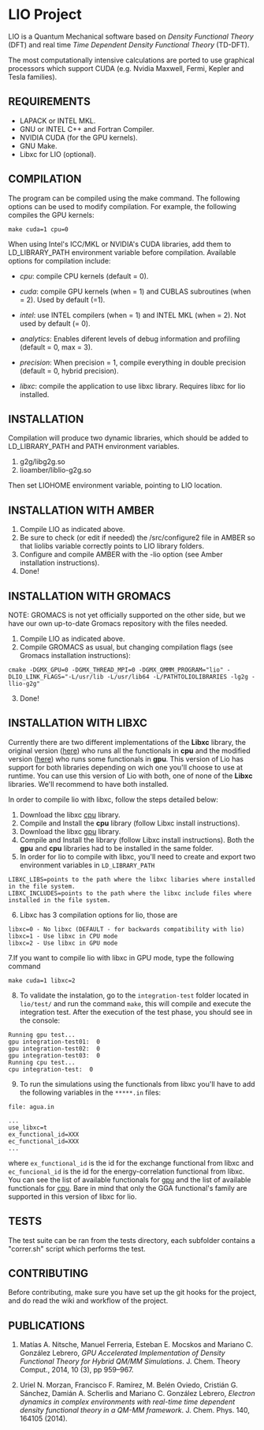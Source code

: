 LIO Project
============

LIO is a Quantum Mechanical software based on _Density Functional Theory_ (DFT) and real time _Time Dependent Density Functional Theory_ (TD-DFT).

The most computationally intensive calculations are ported to use graphical processors which support CUDA
(e.g. Nvidia Maxwell, Fermi, Kepler and Tesla families).

REQUIREMENTS
------------

* LAPACK or INTEL MKL.
* GNU or INTEL C++ and Fortran Compiler.
* NVIDIA CUDA (for the GPU kernels).
* GNU Make.
* Libxc for LIO (optional).

COMPILATION
------------

The program can be compiled using the make command. The following options can be used to modify
compilation. For example, the following compiles the GPU kernels:

```
make cuda=1 cpu=0
```

When using Intel's ICC/MKL or NVIDIA's CUDA libraries, add them to LD\_LIBRARY\_PATH environment variable before compilation. Available options for compilation include:

* _cpu_: compile CPU kernels (default = 0).

* _cuda_: compile GPU kernels (when = 1) and CUBLAS subroutines (when = 2). Used by default (=1).

* _intel_: use INTEL compilers (when = 1) and INTEL MKL (when = 2). Not used by default (= 0).

* _analytics_: Enables diferent levels of debug information and profiling (default = 0, max = 3).

* _precision_: When precision = 1, compile everything in double precision (default = 0, hybrid precision).

* _libxc_: compile the application to use libxc library. Requires libxc for lio installed.

INSTALLATION
------------

Compilation will produce two dynamic libraries, which should be added to LD\_LIBRARY\_PATH and PATH environment variables.

  1. g2g/libg2g.so
  2. lioamber/liblio-g2g.so

Then set LIOHOME environment variable, pointing to LIO location.

INSTALLATION WITH AMBER
-----------------------

  1. Compile LIO as indicated above.
  2. Be sure to check (or edit if needed) the /src/configure2 file in AMBER so that liolibs variable correctly points to LIO library folders.
  3. Configure and compile AMBER with the -lio option (see Amber installation instructions).
  4. Done!

INSTALLATION WITH GROMACS
-------------------------

NOTE: GROMACS is not yet officially supported on the other side, but we have our own up-to-date Gromacs repository with the files needed.
  1. Compile LIO as indicated above.
  2. Compile GROMACS as usual, but changing compilation flags (see Gromacs installation instructions):
```
cmake -DGMX_GPU=0 -DGMX_THREAD_MPI=0 -DGMX_QMMM_PROGRAM="lio" -DLIO_LINK_FLAGS="-L/usr/lib -L/usr/lib64 -L/PATHTOLIOLIBRARIES -lg2g -llio-g2g"
```
  3. Done!

INSTALLATION WITH LIBXC
-----------------------
Currently there are two different implementations of the __Libxc__ library, the original version ([here](http://www.tddft.org/programs/libxc/download/)) who
runs all the functionals in __cpu__ and the modified version ([here](https://gitlab.com/eduarditoperez/libxc/tree/cuda-integration)) who
runs some functionals in __gpu__.
This version of Lio has support for both libraries depending on wich one you'll choose to use at runtime.
You can use this version of Lio with both, one of none of the __Libxc__ libraries. We'll recommend to have both installed.

In order to compile lio with libxc, follow the steps detailed below:

  1. Download the libxc [cpu](http://www.tddft.org/programs/libxc/download/) library.
  2. Compile and Install the __cpu__ library (follow Libxc install instructions).
  3. Download the libxc [gpu](https://gitlab.com/eduarditoperez/libxc/tree/cuda-integration) library.
  4. Compile and Install the library (follow Libxc install instructions). Both the __gpu__ and __cpu__ libraries had to be installed in the same folder.
  5. In order for lio to compile with libxc, you'll need to create and export two environment variables in `LD_LIBRARY_PATH`
```
LIBXC_LIBS=points to the path where the libxc libaries where installed in the file system.
LIBXC_INCLUDES=points to the path where the libxc include files where installed in the file system.
```
  6. Libxc has 3 compilation options for lio, those are
```
libxc=0 - No libxc (DEFAULT - for backwards compatibility with lio)
libxc=1 - Use libxc in CPU mode
libxc=2 - Use libxc in GPU mode
```
  7.If you want to compile lio with libxc in GPU mode, type the following command
```
make cuda=1 libxc=2
```
  8. To validate the instalation, go to the `integration-test` folder located in `lio/test/` and run the command `make`, this will
compile and execute the integration test. After the execution of the test phase, you should see in the console:
```
Running gpu test...
gpu integration-test01:  0
gpu integration-test02:  0
gpu integration-test03:  0
Running cpu test...
cpu integration-test:  0
```
  9. To run the simulations using the functionals from libxc you'll have to add the following variables in the `*****.in` files:
```
file: agua.in

...
use_libxc=t
ex_functional_id=XXX
ec_functional_id=XXX
...
```
where `ex_functional_id` is the id for the exchange functional from libxc and `ec_funcional_id` is the id
for the energy-correlation functional from libxc. You can see the list of available functionals for [gpu](https://github.com/MALBECC/lio/wiki/Libxc-available-functionals-for-GPU-version#functionals-for-gpu-version)
and the list of available functionals for [cpu](https://github.com/MALBECC/lio/wiki/Libxc-available-functionals-for-CPU#functionals-for-cpu-version).
Bare in mind that only the GGA functional's family are supported in this version of libxc for lio.


TESTS
-----

The test suite can be ran from the tests directory, each subfolder contains a "correr.sh" script which performs the test.


CONTRIBUTING
------------

Before contributing, make sure you have set up the git hooks for the project, and do read the wiki and workflow of the project.

PUBLICATIONS
------------

1. Matías A. Nitsche, Manuel Ferreria, Esteban E. Mocskos and Mariano C. González Lebrero, _GPU Accelerated Implementation of Density Functional Theory for Hybrid QM/MM Simulations_. J. Chem. Theory Comput., 2014, 10 (3), pp 959–967.

2.  Uriel N. Morzan, Francisco F. Ramírez, M. Belén Oviedo, Cristián G. Sánchez, Damián A. Scherlis and Mariano C. González Lebrero, _Electron dynamics in complex environments with real-time time dependent density functional theory in a QM-MM framework_. J. Chem. Phys. 140, 164105 (2014).
